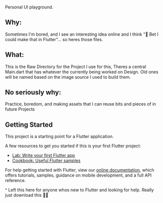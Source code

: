 Personal UI playground.

## Why: 
Sometimes I'm bored, and I see an interesting idea online and I think "🤔 Bet I could make that in Flutter"... so heres those files.

## What: 
This is the Raw Directory for the Project I use for this, Theres a central Main.dart that has whatever the currently being worked on Design. Old ones will be named based on the image source I used to build them.

## No seriously why: 
Practice, boredom, and making assets that I can reuse bits and pieces of in future Projects

## Getting Started

This project is a starting point for a Flutter application.

A few resources to get you started if this is your first Flutter project:

- [Lab: Write your first Flutter app](https://flutter.dev/docs/get-started/codelab)
- [Cookbook: Useful Flutter samples](https://flutter.dev/docs/cookbook)

For help getting started with Flutter, view our
[online documentation](https://flutter.dev/docs), which offers tutorials,
samples, guidance on mobile development, and a full API reference.

^ Left this here for anyone whos new to Flutter and looking for help.
Really just download this 🤷‍♀️ 

